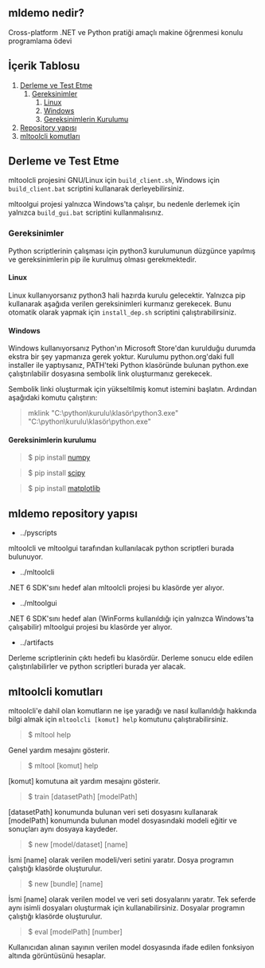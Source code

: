 ## mldemo nedir?
Cross-platform .NET ve Python pratiği amaçlı makine öğrenmesi konulu programlama ödevi

## İçerik Tablosu
1. [Derleme ve Test Etme](#derleme-ve-test-etme)
   1. [Gereksinimler](#gereksinimler)
      1. [Linux](#linux)
      2. [Windows](#windows)
      3. [Gereksinimlerin Kurulumu](#gereksinimlerin-kurulumu)
3. [Repository yapısı](#mldemo-repository-yapısı)
4. [mltoolcli komutları](#mltoolcli-komutları)

## Derleme ve Test Etme

mltoolcli projesini GNU/Linux için ```build_client.sh```, Windows için ```build_client.bat``` scriptini kullanarak derleyebilirsiniz. 

mltoolgui projesi yalnızca Windows'ta çalışır, bu nedenle derlemek için yalnızca ```build_gui.bat``` scriptini kullanmalısınız.

### Gereksinimler

Python scriptlerinin çalışması için python3 kurulumunun düzgünce yapılmış ve gereksinimlerin pip ile kurulmuş olması gerekmektedir. 

#### Linux
Linux kullanıyorsanız python3 hali hazırda kurulu gelecektir. Yalnızca pip kullanarak aşağıda verilen gereksinimleri kurmanız gerekecek. Bunu otomatik olarak yapmak için ```install_dep.sh``` scriptini çalıştırabilirsiniz.

#### Windows
Windows kullanıyorsanız Python'ın Microsoft Store'dan kurulduğu durumda ekstra bir şey yapmanıza gerek yoktur. Kurulumu python.org'daki full installer ile yaptıysanız, PATH'teki Python klasöründe bulunan python.exe çalıştırılabilir dosyasına sembolik link oluşturmanız gerekecek.

Sembolik linki oluşturmak için yükseltilmiş komut istemini başlatın. Ardından aşağıdaki komutu çalıştırın:

> mklink "C:\python\kurulu\klasör\python3.exe" "C:\python\kurulu\klasör\python.exe"

#### Gereksinimlerin kurulumu
> $ pip install [numpy](https://numpy.org/ "NumPy")

> $ pip install [scipy](https://scipy.org/ "SciPy") 

> $ pip install [matplotlib](https://matplotlib.org/ "Matplotlib")

## mldemo repository yapısı

- ../pyscripts

mltoolcli ve mltoolgui tarafından kullanılacak python scriptleri burada bulunuyor.

- ../mltoolcli

.NET 6 SDK'sını hedef alan mltoolcli projesi bu klasörde yer alıyor.

- ../mltoolgui

.NET 6 SDK'sını hedef alan (WinForms kullanıldığı için yalnızca Windows'ta çalışabilir) mltoolgui projesi bu klasörde yer alıyor.

- ../artifacts

Derleme scriptlerinin çıktı hedefi bu klasördür. Derleme sonucu elde edilen çalıştırılabilirler ve python scriptleri burada yer alacak.

## mltoolcli komutları

mltoolcli'e dahil olan komutların ne işe yaradığı ve nasıl kullanıldığı hakkında bilgi almak için ```mltoolcli [komut] help``` komutunu çalıştırabilirsiniz. 

> $ mltool help

Genel yardım mesajını gösterir.

> $ mltool [komut] help
  
[komut] komutuna ait yardım mesajını gösterir.

> $ train [datasetPath] [modelPath]

[datasetPath] konumunda bulunan veri seti dosyasını kullanarak [modelPath] konumunda bulunan model dosyasındaki modeli eğitir ve sonuçları aynı dosyaya kaydeder.

> $ new [model/dataset] [name]

İsmi [name] olarak verilen modeli/veri setini yaratır. Dosya programın çalıştığı klasörde oluşturulur.

> $ new [bundle] [name]

İsmi [name] olarak verilen model ve veri seti dosyalarını yaratır. Tek seferde aynı isimli dosyaları oluşturmak için kullanabilirsiniz. Dosyalar programın çalıştığı klasörde oluşturulur.
  
> $ eval [modelPath] [number]

Kullanıcıdan alınan sayının verilen model dosyasında ifade edilen fonksiyon altında görüntüsünü hesaplar.
